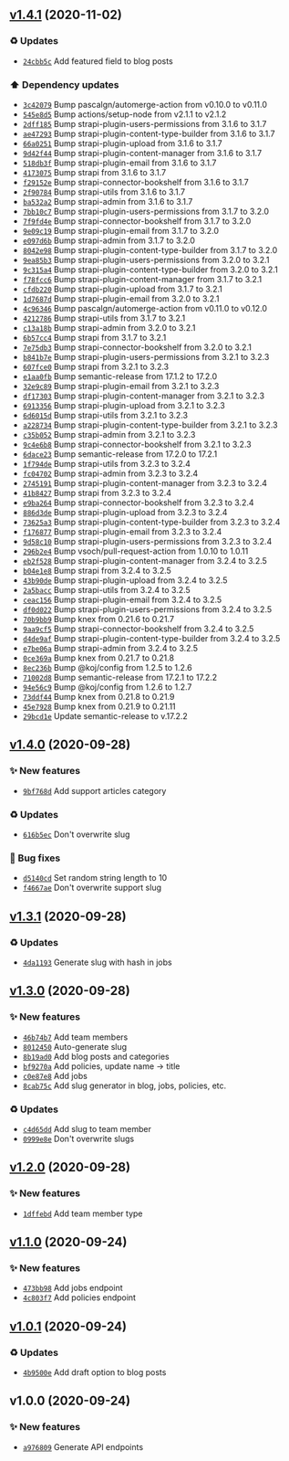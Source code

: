 ## [v1.4.1](https://github.com/koj-co/strapi/compare/v1.4.0...v1.4.1) (2020-11-02)

### ♻️ Updates

- [`24cbb5c`](https://github.com/koj-co/strapi/commit/24cbb5c)  Add featured field to blog posts

### ⬆️ Dependency updates

- [`3c42079`](https://github.com/koj-co/strapi/commit/3c42079)  Bump pascalgn/automerge-action from v0.10.0 to v0.11.0
- [`545e8d5`](https://github.com/koj-co/strapi/commit/545e8d5)  Bump actions/setup-node from v2.1.1 to v2.1.2
- [`2dff185`](https://github.com/koj-co/strapi/commit/2dff185)  Bump strapi-plugin-users-permissions from 3.1.6 to 3.1.7
- [`ae47293`](https://github.com/koj-co/strapi/commit/ae47293)  Bump strapi-plugin-content-type-builder from 3.1.6 to 3.1.7
- [`66a0251`](https://github.com/koj-co/strapi/commit/66a0251)  Bump strapi-plugin-upload from 3.1.6 to 3.1.7
- [`9d42f44`](https://github.com/koj-co/strapi/commit/9d42f44)  Bump strapi-plugin-content-manager from 3.1.6 to 3.1.7
- [`518db3f`](https://github.com/koj-co/strapi/commit/518db3f)  Bump strapi-plugin-email from 3.1.6 to 3.1.7
- [`4173075`](https://github.com/koj-co/strapi/commit/4173075)  Bump strapi from 3.1.6 to 3.1.7
- [`f29152e`](https://github.com/koj-co/strapi/commit/f29152e)  Bump strapi-connector-bookshelf from 3.1.6 to 3.1.7
- [`2f90784`](https://github.com/koj-co/strapi/commit/2f90784)  Bump strapi-utils from 3.1.6 to 3.1.7
- [`ba532a2`](https://github.com/koj-co/strapi/commit/ba532a2)  Bump strapi-admin from 3.1.6 to 3.1.7
- [`7bb10c7`](https://github.com/koj-co/strapi/commit/7bb10c7)  Bump strapi-plugin-users-permissions from 3.1.7 to 3.2.0
- [`7f9fd4e`](https://github.com/koj-co/strapi/commit/7f9fd4e)  Bump strapi-connector-bookshelf from 3.1.7 to 3.2.0
- [`9e09c19`](https://github.com/koj-co/strapi/commit/9e09c19)  Bump strapi-plugin-email from 3.1.7 to 3.2.0
- [`e097d6b`](https://github.com/koj-co/strapi/commit/e097d6b)  Bump strapi-admin from 3.1.7 to 3.2.0
- [`8042e98`](https://github.com/koj-co/strapi/commit/8042e98)  Bump strapi-plugin-content-type-builder from 3.1.7 to 3.2.0
- [`9ea85b3`](https://github.com/koj-co/strapi/commit/9ea85b3)  Bump strapi-plugin-users-permissions from 3.2.0 to 3.2.1
- [`9c315a4`](https://github.com/koj-co/strapi/commit/9c315a4)  Bump strapi-plugin-content-type-builder from 3.2.0 to 3.2.1
- [`f78fcc6`](https://github.com/koj-co/strapi/commit/f78fcc6)  Bump strapi-plugin-content-manager from 3.1.7 to 3.2.1
- [`cfdb220`](https://github.com/koj-co/strapi/commit/cfdb220)  Bump strapi-plugin-upload from 3.1.7 to 3.2.1
- [`1d7687d`](https://github.com/koj-co/strapi/commit/1d7687d)  Bump strapi-plugin-email from 3.2.0 to 3.2.1
- [`4c96346`](https://github.com/koj-co/strapi/commit/4c96346)  Bump pascalgn/automerge-action from v0.11.0 to v0.12.0
- [`4212786`](https://github.com/koj-co/strapi/commit/4212786)  Bump strapi-utils from 3.1.7 to 3.2.1
- [`c13a18b`](https://github.com/koj-co/strapi/commit/c13a18b)  Bump strapi-admin from 3.2.0 to 3.2.1
- [`6b57cc4`](https://github.com/koj-co/strapi/commit/6b57cc4)  Bump strapi from 3.1.7 to 3.2.1
- [`7e75db3`](https://github.com/koj-co/strapi/commit/7e75db3)  Bump strapi-connector-bookshelf from 3.2.0 to 3.2.1
- [`b841b7e`](https://github.com/koj-co/strapi/commit/b841b7e)  Bump strapi-plugin-users-permissions from 3.2.1 to 3.2.3
- [`607fce0`](https://github.com/koj-co/strapi/commit/607fce0)  Bump strapi from 3.2.1 to 3.2.3
- [`e1aa0fb`](https://github.com/koj-co/strapi/commit/e1aa0fb)  Bump semantic-release from 17.1.2 to 17.2.0
- [`32e9c89`](https://github.com/koj-co/strapi/commit/32e9c89)  Bump strapi-plugin-email from 3.2.1 to 3.2.3
- [`df17303`](https://github.com/koj-co/strapi/commit/df17303)  Bump strapi-plugin-content-manager from 3.2.1 to 3.2.3
- [`6913356`](https://github.com/koj-co/strapi/commit/6913356)  Bump strapi-plugin-upload from 3.2.1 to 3.2.3
- [`6d6015d`](https://github.com/koj-co/strapi/commit/6d6015d)  Bump strapi-utils from 3.2.1 to 3.2.3
- [`a228734`](https://github.com/koj-co/strapi/commit/a228734)  Bump strapi-plugin-content-type-builder from 3.2.1 to 3.2.3
- [`c35b052`](https://github.com/koj-co/strapi/commit/c35b052)  Bump strapi-admin from 3.2.1 to 3.2.3
- [`9c4e6b8`](https://github.com/koj-co/strapi/commit/9c4e6b8)  Bump strapi-connector-bookshelf from 3.2.1 to 3.2.3
- [`6dace23`](https://github.com/koj-co/strapi/commit/6dace23)  Bump semantic-release from 17.2.0 to 17.2.1
- [`1f794de`](https://github.com/koj-co/strapi/commit/1f794de)  Bump strapi-utils from 3.2.3 to 3.2.4
- [`fc04702`](https://github.com/koj-co/strapi/commit/fc04702)  Bump strapi-admin from 3.2.3 to 3.2.4
- [`2745191`](https://github.com/koj-co/strapi/commit/2745191)  Bump strapi-plugin-content-manager from 3.2.3 to 3.2.4
- [`41b8427`](https://github.com/koj-co/strapi/commit/41b8427)  Bump strapi from 3.2.3 to 3.2.4
- [`e9ba264`](https://github.com/koj-co/strapi/commit/e9ba264)  Bump strapi-connector-bookshelf from 3.2.3 to 3.2.4
- [`886d3de`](https://github.com/koj-co/strapi/commit/886d3de)  Bump strapi-plugin-upload from 3.2.3 to 3.2.4
- [`73625a3`](https://github.com/koj-co/strapi/commit/73625a3)  Bump strapi-plugin-content-type-builder from 3.2.3 to 3.2.4
- [`f176877`](https://github.com/koj-co/strapi/commit/f176877)  Bump strapi-plugin-email from 3.2.3 to 3.2.4
- [`9d58c10`](https://github.com/koj-co/strapi/commit/9d58c10)  Bump strapi-plugin-users-permissions from 3.2.3 to 3.2.4
- [`296b2e4`](https://github.com/koj-co/strapi/commit/296b2e4)  Bump vsoch/pull-request-action from 1.0.10 to 1.0.11
- [`eb2f528`](https://github.com/koj-co/strapi/commit/eb2f528)  Bump strapi-plugin-content-manager from 3.2.4 to 3.2.5
- [`b04e1e8`](https://github.com/koj-co/strapi/commit/b04e1e8)  Bump strapi from 3.2.4 to 3.2.5
- [`43b90de`](https://github.com/koj-co/strapi/commit/43b90de)  Bump strapi-plugin-upload from 3.2.4 to 3.2.5
- [`2a5bacc`](https://github.com/koj-co/strapi/commit/2a5bacc)  Bump strapi-utils from 3.2.4 to 3.2.5
- [`ceac156`](https://github.com/koj-co/strapi/commit/ceac156)  Bump strapi-plugin-email from 3.2.4 to 3.2.5
- [`df0d022`](https://github.com/koj-co/strapi/commit/df0d022)  Bump strapi-plugin-users-permissions from 3.2.4 to 3.2.5
- [`70b9bb9`](https://github.com/koj-co/strapi/commit/70b9bb9)  Bump knex from 0.21.6 to 0.21.7
- [`9aa9cf5`](https://github.com/koj-co/strapi/commit/9aa9cf5)  Bump strapi-connector-bookshelf from 3.2.4 to 3.2.5
- [`d4de9af`](https://github.com/koj-co/strapi/commit/d4de9af)  Bump strapi-plugin-content-type-builder from 3.2.4 to 3.2.5
- [`e7be06a`](https://github.com/koj-co/strapi/commit/e7be06a)  Bump strapi-admin from 3.2.4 to 3.2.5
- [`0ce369a`](https://github.com/koj-co/strapi/commit/0ce369a)  Bump knex from 0.21.7 to 0.21.8
- [`8ec236b`](https://github.com/koj-co/strapi/commit/8ec236b)  Bump @koj/config from 1.2.5 to 1.2.6
- [`71002d8`](https://github.com/koj-co/strapi/commit/71002d8)  Bump semantic-release from 17.2.1 to 17.2.2
- [`94e56c9`](https://github.com/koj-co/strapi/commit/94e56c9)  Bump @koj/config from 1.2.6 to 1.2.7
- [`73ddf44`](https://github.com/koj-co/strapi/commit/73ddf44)  Bump knex from 0.21.8 to 0.21.9
- [`45e7928`](https://github.com/koj-co/strapi/commit/45e7928)  Bump knex from 0.21.9 to 0.21.11
- [`29bcd1e`](https://github.com/koj-co/strapi/commit/29bcd1e)  Update semantic-release to v.17.2.2

## [v1.4.0](https://github.com/koj-co/strapi/compare/v1.3.1...v1.4.0) (2020-09-28)

### ✨ New features

- [`9bf768d`](https://github.com/koj-co/strapi/commit/9bf768d)  Add support articles category

### ♻️ Updates

- [`616b5ec`](https://github.com/koj-co/strapi/commit/616b5ec)  Don&#x27;t overwrite slug

### 🐛 Bug fixes

- [`d5140cd`](https://github.com/koj-co/strapi/commit/d5140cd)  Set random string length to 10
- [`f4667ae`](https://github.com/koj-co/strapi/commit/f4667ae)  Don&#x27;t overwrite support slug

## [v1.3.1](https://github.com/koj-co/strapi/compare/v1.3.0...v1.3.1) (2020-09-28)

### ♻️ Updates

- [`4da1193`](https://github.com/koj-co/strapi/commit/4da1193)  Generate slug with hash in jobs

## [v1.3.0](https://github.com/koj-co/strapi/compare/v1.2.0...v1.3.0) (2020-09-28)

### ✨ New features

- [`46b74b7`](https://github.com/koj-co/strapi/commit/46b74b7)  Add team members
- [`8012450`](https://github.com/koj-co/strapi/commit/8012450)  Auto-generate slug
- [`8b19ad0`](https://github.com/koj-co/strapi/commit/8b19ad0)  Add blog posts and categories
- [`bf9270a`](https://github.com/koj-co/strapi/commit/bf9270a)  Add policies, update name -&gt; title
- [`c0e87e8`](https://github.com/koj-co/strapi/commit/c0e87e8)  Add jobs
- [`8cab75c`](https://github.com/koj-co/strapi/commit/8cab75c)  Add slug generator in blog, jobs, policies, etc.

### ♻️ Updates

- [`c4d65dd`](https://github.com/koj-co/strapi/commit/c4d65dd)  Add slug to team member
- [`0999e8e`](https://github.com/koj-co/strapi/commit/0999e8e)  Don&#x27;t overwrite slugs

## [v1.2.0](https://github.com/koj-co/strapi/compare/v1.1.0...v1.2.0) (2020-09-28)

### ✨ New features

- [`1dffebd`](https://github.com/koj-co/strapi/commit/1dffebd)  Add team member type

## [v1.1.0](https://github.com/koj-co/strapi/compare/v1.0.1...v1.1.0) (2020-09-24)

### ✨ New features

- [`473bb98`](https://github.com/koj-co/strapi/commit/473bb98)  Add jobs endpoint
- [`4c803f7`](https://github.com/koj-co/strapi/commit/4c803f7)  Add policies endpoint

## [v1.0.1](https://github.com/koj-co/strapi/compare/v1.0.0...v1.0.1) (2020-09-24)

### ♻️ Updates

- [`4b9500e`](https://github.com/koj-co/strapi/commit/4b9500e)  Add draft option to blog posts

## v1.0.0 (2020-09-24)

### ✨ New features

- [`a976809`](https://github.com/koj-co/strapi/commit/a976809)  Generate API endpoints
